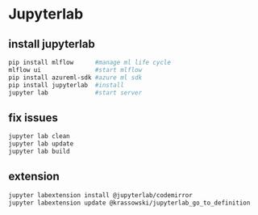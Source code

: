 # Jupyterlab

## install jupyterlab
```sh
pip install mlflow      #manage ml life cycle
mlflow ui               #start mlflow
pip install azureml-sdk #azure ml sdk
pip install jupyterlab  #install
jupyter lab             #start server
```

## fix issues
```sh
jupyter lab clean
jupyter lab update
jupyter lab build
```

## extension
```sh
jupyter labextension install @jupyterlab/codemirror
jupyter labextension update @krassowski/jupyterlab_go_to_definition
```
